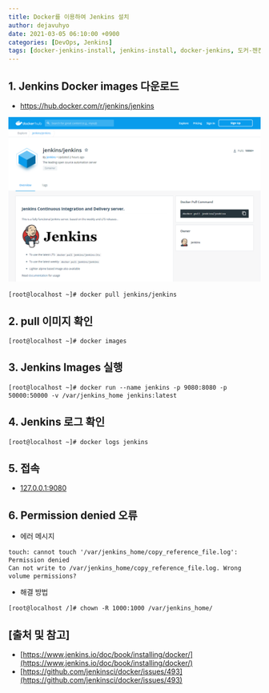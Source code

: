 ```yaml
---
title: Docker를 이용하여 Jenkins 설치
author: dejavuhyo
date: 2021-03-05 06:10:00 +0900
categories: [DevOps, Jenkins]
tags: [docker-jenkins-install, jenkins-install, docker-jenkins, 도커-젠킨스-설치, 젠킨스-설치, 도커-젠킨스]
---
```


## 1. Jenkins Docker images 다운로드

* <https://hub.docker.com/r/jenkins/jenkins>

![jenkins-docker-images](/assets/img/2021-03-05-install-jenkins-with-docker/jenkins-docker-images.png)

```shell
[root@localhost ~]# docker pull jenkins/jenkins
```

## 2. pull 이미지 확인

```shell
[root@localhost ~]# docker images
```

## 3. Jenkins Images 실행

```shell
[root@localhost ~]# docker run --name jenkins -p 9080:8080 -p 50000:50000 -v /var/jenkins_home jenkins:latest
```

## 4. Jenkins 로그 확인

```shell
[root@localhost ~]# docker logs jenkins
```

## 5. 접속

* [127.0.0.1:9080](127.0.0.1:9080)

## 6. Permission denied 오류

* 에러 메시지

```text
touch: cannot touch '/var/jenkins_home/copy_reference_file.log': Permission denied
Can not write to /var/jenkins_home/copy_reference_file.log. Wrong volume permissions?
```

* 해결 방법

```shell
[root@localhost /]# chown -R 1000:1000 /var/jenkins_home/
```

## [출처 및 참고]
* [https://www.jenkins.io/doc/book/installing/docker/](https://www.jenkins.io/doc/book/installing/docker/)
* [https://github.com/jenkinsci/docker/issues/493](https://github.com/jenkinsci/docker/issues/493)
